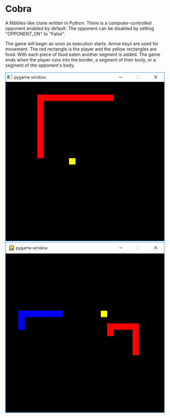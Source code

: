 # Cobra
A Nibbles-like clone written in Python.  There is a computer-controlled opponent enabled by default.  The opponent can be disabled by setting "OPPONENT_ON" to "False".

The game will begin as soon as execution starts.  Arrow keys are used for movement.  The red rectangle is the player and the yellow rectangles are food.  With each piece of food eaten another segment is added.  The game ends when the player runs into the border, a segment of their body, or a segment of the opponent's body.

![](https://github.com/bcrew1375/Cobra/blob/assets/Pic1.png?raw=true)
![](https://github.com/bcrew1375/Cobra/blob/assets/Pic2.png?raw=true)
